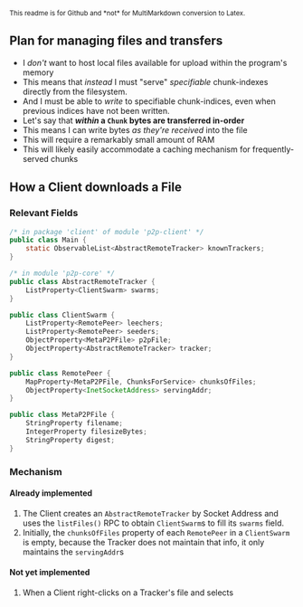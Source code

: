 <sub>
    This readme is for Github and *not* for MultiMarkdown conversion to Latex.
</sub>

## Plan for managing files and transfers

* I *don't* want to host local files available for upload within the program's
  memory
* This means that *instead* I must "serve" *specifiable* chunk-indexes
  directly from the filesystem.
* And I must be able to *write* to specifiable chunk-indices, even when
  previous indices have not been written.
* Let's say that ***within* a `Chunk` bytes are transferred in-order**
* This means I can write bytes *as they're received* into the file
* This will require a remarkably small amount of RAM
* This will likely easily accommodate a caching mechanism for frequently-
  served chunks


## How a Client downloads a File

### Relevant Fields

```java
/* in package 'client' of module 'p2p-client' */
public class Main {
    static ObservableList<AbstractRemoteTracker> knownTrackers;
}

/* in module 'p2p-core' */
public class AbstractRemoteTracker {
    ListProperty<ClientSwarm> swarms;
}

public class ClientSwarm {
    ListProperty<RemotePeer> leechers;
    ListProperty<RemotePeer> seeders;
    ObjectProperty<MetaP2PFile> p2pFile;
    ObjectProperty<AbstractRemoteTracker> tracker;
}

public class RemotePeer {
    MapProperty<MetaP2PFile, ChunksForService> chunksOfFiles;
    ObjectProperty<InetSocketAddress> servingAddr;
}

public class MetaP2PFile {
    StringProperty filename;
    IntegerProperty filesizeBytes;
    StringProperty digest;
}
```

### Mechanism

#### Already implemented
1. The Client creates an `AbstractRemoteTracker` by Socket Address and uses the
   `listFiles()` RPC to obtain `ClientSwarm`s to fill its `swarms` field.
2. Initially, the `chunksOfFiles` property of each `RemotePeer` in a
   `ClientSwarm` is empty, because the Tracker does not maintain that info, it
   only maintains the `servingAddr`s

#### Not yet implemented
1. When a Client right-clicks on a Tracker's file and selects 
